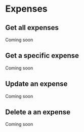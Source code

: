 # Expenses

## Get all expenses

<aside class="notice">
  Coming soon
</aside>

## Get a specific expense

<aside class="notice">
  Coming soon
</aside>

## Update an expense

<aside class="notice">
  Coming soon
</aside>

## Delete a an expense

<aside class="notice">
  Coming soon
</aside>